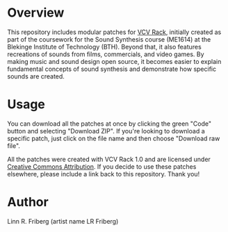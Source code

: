 # Overview

This repository includes modular patches for [VCV Rack](https://vcvrack.com), initially created as part of the coursework for the Sound Synthesis course (ME1614) at the Blekinge Institute of Technology (BTH). Beyond that, it also features recreations of sounds from films, commercials, and  video games. By making music and sound design open source, it becomes easier to explain fundamental concepts of sound synthesis and demonstrate how specific sounds are created.

# Usage

You can download all the patches at once by clicking the green "Code" button and selecting "Download ZIP". If you're looking to download a specific patch, just click on the file name and then choose "Download raw file".

All the patches were created with VCV Rack 1.0 and are licensed under [Creative Commons Attribution](https://creativecommons.org/licenses/by/4.0). If you decide to use these patches elsewhere, please include a link back to this repository. Thank you!

# Author

Linn R. Friberg (artist name LR Friberg)
